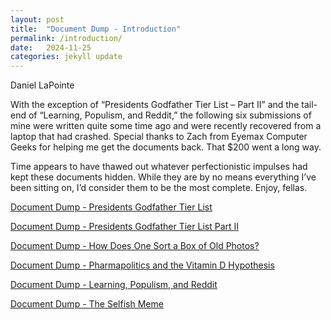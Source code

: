 ```yaml
---
layout: post
title:  "Document Dump - Introduction"
permalink: /introduction/
date:   2024-11-25
categories: jekyll update
---
```


Daniel LaPointe

With the exception of “Presidents Godfather Tier List – Part II” and the tail-end of “Learning, Populism, and Reddit,” the following six submissions of mine were written quite some time ago and were recently recovered from a laptop that had crashed. Special thanks to Zach from Eyemax Computer Geeks for helping me get the documents back. That $200 went a long way.

Time appears to have thawed out whatever perfectionistic impulses had kept these documents hidden. While they are by no means everything I’ve been sitting on, I’d consider them to be the most complete. Enjoy, fellas.


[Document Dump - Presidents Godfather Tier List](https://www.stim.blog/tier/)

[Document Dump - Presidents Godfather Tier List Part II](https://www.stim.blog/tierii/)

[Document Dump - How Does One Sort a Box of Old Photos?](https://www.stim.blog/photos/)

[Document Dump - Pharmapolitics and the Vitamin D Hypothesis](https://www.stim.blog/pharma/)

[Document Dump - Learning, Populism, and Reddit](https://www.stim.blog/reddit/)

[Document Dump - The Selfish Meme](https://www.stim.blog/meme/)
